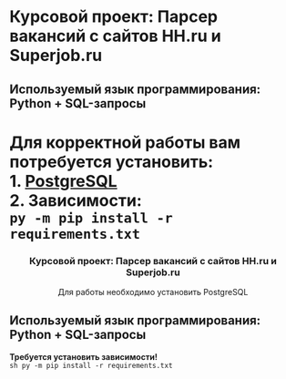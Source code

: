 # Курсовой проект: Парсер вакансий с сайтов HH.ru и Superjob.ru
## Используемый язык программирования: Python + SQL-запросы
**Для корректной работы вам потребуется установить:**
<br>**1. <a href="https://www.postgresql.org/download/">PostgreSQL</a>**
<br>**2. Зависимости:**
<br>``` py -m pip install -r requirements.txt ```
=======
<div align="center">

  <h3 align="center">Курсовой проект: Парсер вакансий с сайтов HH.ru и Superjob.ru</h3>

  <p align="center">
  
   Для работы необходимо установить PostgreSQL
   
</div>

## Используемый язык программирования: Python + SQL-запросы
**Требуется установить зависимости!**
<br> ```sh py -m pip install -r requirements.txt ```
